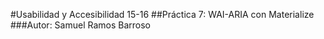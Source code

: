 #Usabilidad y Accesibilidad 15-16
##Práctica 7: WAI-ARIA con Materialize
###Autor: Samuel Ramos Barroso

